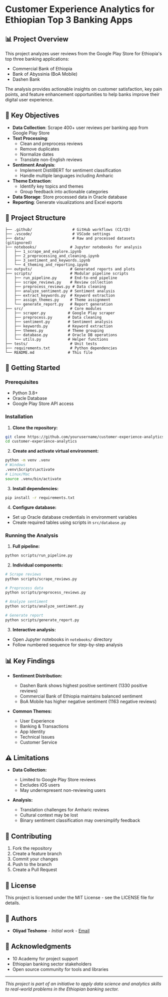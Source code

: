 # Customer Experience Analytics for Ethiopian Top 3 Banking Apps

## 📊 Project Overview

This project analyzes user reviews from the Google Play Store for Ethiopia's top three banking applications:
- Commercial Bank of Ethiopia
- Bank of Abyssinia (BoA Mobile)
- Dashen Bank

The analysis provides actionable insights on customer satisfaction, key pain points, and feature enhancement opportunities to help banks improve their digital user experience.

## 🎯 Key Objectives

- **Data Collection**: Scrape 400+ user reviews per banking app from Google Play Store
- **Text Processing**: 
  - Clean and preprocess reviews
  - Remove duplicates
  - Normalize dates
  - Translate non-English reviews
- **Sentiment Analysis**: 
  - Implement DistilBERT for sentiment classification
  - Handle multiple languages including Amharic
- **Theme Extraction**: 
  - Identify key topics and themes
  - Group feedback into actionable categories
- **Data Storage**: Store processed data in Oracle database
- **Reporting**: Generate visualizations and Excel exports

## 📁 Project Structure

```
├── .github/                  # GitHub workflows (CI/CD)
├── .vscode/                  # VSCode settings
├── data/                     # Raw and processed datasets (gitignored)
├── notebooks/               # Jupyter notebooks for analysis
│   ├── 1_scrape_and_explore.ipynb
│   ├── 2_preprocessing_and_cleaning.ipynb
│   ├── 3_sentiment_and_keywords.ipynb
│   └── 4_theming_and_reporting.ipynb
├── outputs/                 # Generated reports and plots
├── scripts/                 # Modular pipeline scripts
│   ├── run_pipeline.py      # End-to-end pipeline
│   ├── scrape_reviews.py    # Review collection
│   ├── preprocess_reviews.py # Data cleaning
│   ├── analyze_sentiment.py # Sentiment analysis
│   ├── extract_keywords.py  # Keyword extraction
│   ├── assign_themes.py     # Theme assignment
│   └── generate_report.py   # Report generation
├── src/                     # Core modules
│   ├── scraper.py          # Google Play scraper
│   ├── preprocess.py       # Data cleaning
│   ├── sentiment.py        # Sentiment analysis
│   ├── keywords.py         # Keyword extraction
│   ├── themes.py           # Theme grouping
│   ├── database.py         # Oracle DB operations
│   └── utils.py            # Helper functions
├── tests/                   # Unit tests
├── requirements.txt         # Python dependencies
└── README.md               # This file
```

## 🚀 Getting Started

### Prerequisites

- Python 3.8+
- Oracle Database
- Google Play Store API access

### Installation

1. **Clone the repository:**
```bash
git clone https://github.com/yourusername/customer-experience-analytics.git
cd customer-experience-analytics
```

2. **Create and activate virtual environment:**
```bash
python -m venv .venv
# Windows
.venv\Scripts\activate
# Linux/Mac
source .venv/bin/activate
```

3. **Install dependencies:**
```bash
pip install -r requirements.txt
```

4. **Configure database:**
- Set up Oracle database credentials in environment variables
- Create required tables using scripts in `src/database.py`

### Running the Analysis

1. **Full pipeline:**
```bash
python scripts/run_pipeline.py
```

2. **Individual components:**
```bash
# Scrape reviews
python scripts/scrape_reviews.py

# Preprocess data
python scripts/preprocess_reviews.py

# Analyze sentiment
python scripts/analyze_sentiment.py

# Generate report
python scripts/generate_report.py
```

3. **Interactive analysis:**
- Open Jupyter notebooks in `notebooks/` directory
- Follow numbered sequence for step-by-step analysis

## 📊 Key Findings

- **Sentiment Distribution:**
  - Dashen Bank shows highest positive sentiment (1330 positive reviews)
  - Commercial Bank of Ethiopia maintains balanced sentiment
  - BoA Mobile has higher negative sentiment (1163 negative reviews)

- **Common Themes:**
  - User Experience
  - Banking & Transactions
  - App Identity
  - Technical Issues
  - Customer Service

## ⚠️ Limitations

- **Data Collection:**
  - Limited to Google Play Store reviews
  - Excludes iOS users
  - May underrepresent non-reviewing users

- **Analysis:**
  - Translation challenges for Amharic reviews
  - Cultural context may be lost
  - Binary sentiment classification may oversimplify feedback

## 🤝 Contributing

1. Fork the repository
2. Create a feature branch
3. Commit your changes
4. Push to the branch
5. Create a Pull Request

## 📝 License

This project is licensed under the MIT License - see the LICENSE file for details.

## 👥 Authors

- **Oliyad Teshome** - *Initial work* - [Email](mailto:oliyadteshomedida@gmail.com)

## 🙏 Acknowledgments

- 10 Academy for project support
- Ethiopian banking sector stakeholders
- Open source community for tools and libraries

---

*This project is part of an initiative to apply data science and analytics skills to real-world problems in the Ethiopian banking sector.*

